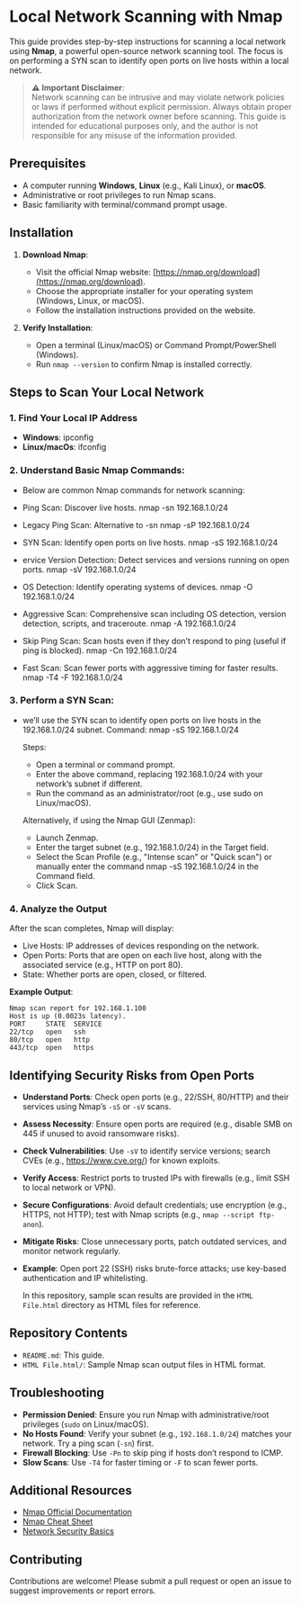 # Local Network Scanning with Nmap

This guide provides step-by-step instructions for scanning a local network using **Nmap**, a powerful open-source network scanning tool. The focus is on performing a SYN scan to identify open ports on live hosts within a local network.

> **⚠️ Important Disclaimer**:  
> Network scanning can be intrusive and may violate network policies or laws if performed without explicit permission. Always obtain proper authorization from the network owner before scanning. This guide is intended for educational purposes only, and the author is not responsible for any misuse of the information provided.

## Prerequisites

- A computer running **Windows**, **Linux** (e.g., Kali Linux), or **macOS**.
- Administrative or root privileges to run Nmap scans.
- Basic familiarity with terminal/command prompt usage.

## Installation

1. **Download Nmap**:
   - Visit the official Nmap website: [https://nmap.org/download](https://nmap.org/download).
   - Choose the appropriate installer for your operating system (Windows, Linux, or macOS).
   - Follow the installation instructions provided on the website.

2. **Verify Installation**:
   - Open a terminal (Linux/macOS) or Command Prompt/PowerShell (Windows).
   - Run `nmap --version` to confirm Nmap is installed correctly.

## Steps to Scan Your Local Network

### 1. Find Your Local IP Address
   - **Windows**:
     ipconfig
   - **Linux/macOs**:
     ifconfig

### 2. Understand Basic Nmap Commands:
  - Below are common Nmap commands for network scanning:
    
 - Ping Scan: Discover live hosts.
   nmap -sn 192.168.1.0/24
 - Legacy Ping Scan: Alternative to -sn
   nmap -sP 192.168.1.0/24
 - SYN Scan: Identify open ports on live hosts.
   nmap -sS 192.168.1.0/24
 - ervice Version Detection: Detect services and versions running on open ports.
   nmap -sV 192.168.1.0/24
 - OS Detection: Identify operating systems of devices.
   nmap -O 192.168.1.0/24
 - Aggressive Scan: Comprehensive scan including OS detection, version detection, scripts, and traceroute.
   nmap -A 192.168.1.0/24
 - Skip Ping Scan: Scan hosts even if they don’t respond to ping (useful if ping is blocked).
   nmap -Cn 192.168.1.0/24
 - Fast Scan: Scan fewer ports with aggressive timing for faster results.
   nmap -T4 -F 192.168.1.0/24
   
### 3. Perform a SYN Scan:
   - we’ll use the SYN scan to identify open ports on live hosts in the 192.168.1.0/24 subnet.
     Command: nmap -sS 192.168.1.0/24
  
     Steps:
     - Open a terminal or command prompt.
     - Enter the above command, replacing 192.168.1.0/24 with your network’s subnet if different.
     - Run the command as an administrator/root (e.g., use sudo on Linux/macOS).

     Alternatively, if using the Nmap GUI (Zenmap):
     - Launch Zenmap.
     - Enter the target subnet (e.g., 192.168.1.0/24) in the Target field.
     - Select the Scan Profile (e.g., "Intense scan" or "Quick scan") or manually enter the command nmap -sS 192.168.1.0/24 in    the Command field.
     - Click Scan.
     
### 4. Analyze the Output
  After the scan completes, Nmap will display:
   - Live Hosts: IP addresses of devices responding on the network.
   - Open Ports: Ports that are open on each live host, along with the associated service (e.g., HTTP on port 80).
   - State: Whether ports are open, closed, or filtered.

   **Example Output**:
   ```
   Nmap scan report for 192.168.1.100
   Host is up (0.0023s latency).
   PORT     STATE  SERVICE
   22/tcp   open   ssh
   80/tcp   open   http
   443/tcp  open   https
   ```
## Identifying Security Risks from Open Ports

- **Understand Ports**: Check open ports (e.g., 22/SSH, 80/HTTP) and their services using Nmap’s `-sS` or `-sV` scans.
- **Assess Necessity**: Ensure open ports are required (e.g., disable SMB on 445 if unused to avoid ransomware risks).
- **Check Vulnerabilities**: Use `-sV` to identify service versions; search CVEs (e.g., https://www.cve.org/) for known exploits.
- **Verify Access**: Restrict ports to trusted IPs with firewalls (e.g., limit SSH to local network or VPN).
- **Secure Configurations**: Avoid default credentials; use encryption (e.g., HTTPS, not HTTP); test with Nmap scripts (e.g., `nmap --script ftp-anon`).
- **Mitigate Risks**: Close unnecessary ports, patch outdated services, and monitor network regularly.
- **Example**: Open port 22 (SSH) risks brute-force attacks; use key-based authentication and IP whitelisting.


   In this repository, sample scan results are provided in the `HTML File.html` directory as HTML files for reference.

## Repository Contents
- `README.md`: This guide.
- `HTML File.html/`: Sample Nmap scan output files in HTML format.

## Troubleshooting
- **Permission Denied**: Ensure you run Nmap with administrative/root privileges (`sudo` on Linux/macOS).
- **No Hosts Found**: Verify your subnet (e.g., `192.168.1.0/24`) matches your network. Try a ping scan (`-sn`) first.
- **Firewall Blocking**: Use `-Pn` to skip ping if hosts don’t respond to ICMP.
- **Slow Scans**: Use `-T4` for faster timing or `-F` to scan fewer ports.

## Additional Resources
- [Nmap Official Documentation](https://nmap.org/docs.html)
- [Nmap Cheat Sheet](https://www.stationx.net/nmap-cheat-sheet/)
- [Network Security Basics](https://www.cisa.gov/topics/cybersecurity-best-practices)

## Contributing
Contributions are welcome! Please submit a pull request or open an issue to suggest improvements or report errors.
